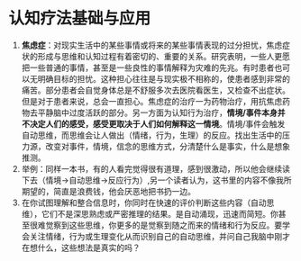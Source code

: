 # 认知疗法基础与应用

1. **焦虑症**：对现实生活中的某些事情或将来的某些事情表现的过分担忧，焦虑症状的形成与思维和认知过程有着密切的、重要的关系。研究表明，一些人更愿把一些普通的事情，甚至是一些良性的事情解释为灾难的先兆。有时患者也可以无明确目标的担忧。这种担心往往是与现实极不相称的，使患者感到非常的痛苦。部分患者会自觉身体总是不舒服多次去医院看医生，又检查不出症状。但是对于患者来说，总会一直担心。焦虑症的治疗一为药物治疗，用抗焦虑药物去平静脑中过度活跃的部分。另一方面为认知行为治疗，**情境/事件本身并不决定人们的感受，感受更取决于人们如何解释这一情境**。情境/事件会触发自动思维，而思维会让人做出（情绪，行为，生理）的反应。找出生活中的压力源，改变对事件，情境，信念的思维方式，分清楚什么是事实，什么是想象推测。
2. 举例：同样一本书，有的人看完觉得很有道理，感到很激动，所以他会继续读下去（情境->自动思维->反应行为）,另一个读者认为，这书里的内容不像我所期望的，简直是浪费钱，他会厌恶地把书扔一边。
3. 在你试图理解和整合信息时，你同时在快速的评价判断这些内容（自动思维），它们不是深思熟虑或严密推理的结果。是自动涌现，迅速而简短。你甚至很难觉察到这些思维，你更多的是觉察到随之而来的情绪和行为反应。要学会关注情绪，行为或生理变化从而识别自己的自动思维，并问自己我脑中刚才在想什么，这些想法是真实的吗？

